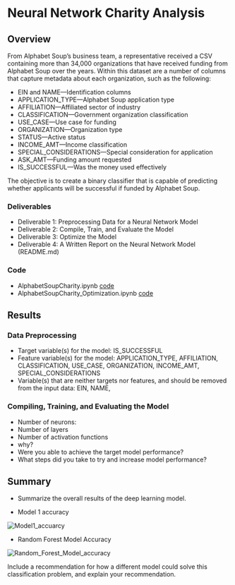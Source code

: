 # Neural Network Charity Analysis

## Overview

From Alphabet Soup’s business team, a representative received a CSV containing more than 34,000 organizations that have received funding from Alphabet Soup over the years. Within this dataset are a number of columns that capture metadata about each organization, such as the following:
- EIN and NAME—Identification columns
- APPLICATION_TYPE—Alphabet Soup application type
- AFFILIATION—Affiliated sector of industry
- CLASSIFICATION—Government organization classification
- USE_CASE—Use case for funding
- ORGANIZATION—Organization type
- STATUS—Active status
- INCOME_AMT—Income classification
- SPECIAL_CONSIDERATIONS—Special consideration for application
- ASK_AMT—Funding amount requested
- IS_SUCCESSFUL—Was the money used effectively

The objective is to create a binary classifier that is capable of predicting whether applicants will be successful if funded by Alphabet Soup.

### Deliverables

- Deliverable 1: Preprocessing Data for a Neural Network Model
- Deliverable 2: Compile, Train, and Evaluate the Model
- Deliverable 3: Optimize the Model
- Deliverable 4: A Written Report on the Neural Network Model (README.md)

### Code

- AlphabetSoupCharity.ipynb [code](AlphabetSoupCharity.ipynb)
- AlphabetSoupCharity_Optimization.ipynb [code](AlphabetSoupCharity_Optimization.ipynb)

## Results

### Data Preprocessing
- Target variable(s) for the model:  IS_SUCCESSFUL
- Feature variable(s) for the model: APPLICATION_TYPE, AFFILIATION, CLASSIFICATION, USE_CASE, ORGANIZATION, INCOME_AMT, SPECIAL_CONSIDERATIONS
- Variable(s) that are neither targets nor features, and should be removed from the input data: EIN, NAME, 

### Compiling, Training, and Evaluating the Model
- Number of neurons: 
- Number of layers
- Number of activation functions
- why?
- Were you able to achieve the target model performance?
- What steps did you take to try and increase model performance?

## Summary

- Summarize the overall results of the deep learning model. 

- Model 1 accuracy

![Model1_accuarcy](https://user-images.githubusercontent.com/98564776/172979907-fe9e8139-bc95-494b-8740-8a9b2d8ff1c6.PNG)

- Random Forest Model Accuracy

![Random_Forest_Model_accuracy](https://user-images.githubusercontent.com/98564776/172979969-7eb25857-c6d8-4118-8f69-3b0b08892a7d.PNG)


Include a recommendation for how a different model could solve this classification problem, and explain your recommendation.


